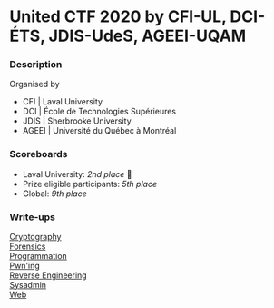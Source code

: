 # United CTF 2020 by CFI-UL, DCI-ÉTS, JDIS-UdeS, AGEEI-UQAM

### Description

Organised by
- CFI   | Laval University
- DCI   | École de Technologies Supérieures
- JDIS  | Sherbrooke University
- AGEEI | Université du Québec à Montréal

### Scoreboards

- Laval University: _2nd place_ 🥈
- Prize eligible participants: _5th place_
- Global: _9th place_

### Write-ups

[Cryptography](https://github.com/tjoloi/CTF/tree/master/UnitedCTF/2020/Crypto)\
[Forensics](https://github.com/tjoloi/CTF/tree/master/UnitedCTF/2020/Forensics)\
[Programmation](https://github.com/tjoloi/CTF/tree/master/UnitedCTF/2020/Prog)\
[Pwn'ing](https://github.com/tjoloi/CTF/tree/master/UnitedCTF/2020/Pwn)\
[Reverse Engineering](https://github.com/tjoloi/CTF/tree/master/UnitedCTF/2020/Reverse_Engineering)\
[Sysadmin](https://github.com/tjoloi/CTF/tree/master/UnitedCTF/2020/Sysadmin)\
[Web](https://github.com/tjoloi/CTF/tree/master/UnitedCTF/2020/Web)
